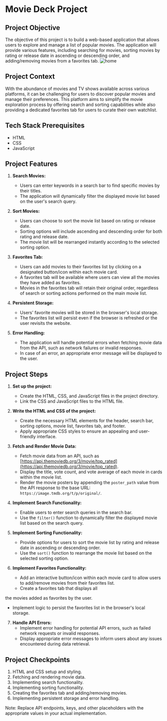# Movie Deck Project

## Project Objective

The objective of this project is to build a web-based application that allows users to explore and manage a list of popular movies. The application will provide various features, including searching for movies, sorting movies by rating or release date in ascending or descending order, and adding/removing movies from a favorites tab.
![home](https://github.com/pradip224/Movie-Deck-Project---Movie-Deck-Project---4topybcl364w/assets/122960934/692ea6be-201b-4497-8eba-e72757c7ffdd)

## Project Context

With the abundance of movies and TV shows available across various platforms, it can be challenging for users to discover popular movies and manage their preferences. This platform aims to simplify the movie exploration process by offering search and sorting capabilities while also providing a dedicated favorites tab for users to curate their own watchlist.

## Tech Stack Prerequisites

- HTML
- CSS
- JavaScript

## Project Features

1. **Search Movies:**
   - Users can enter keywords in a search bar to find specific movies by their titles.
   - The application will dynamically filter the displayed movie list based on the user's search query.

2. **Sort Movies:**
   - Users can choose to sort the movie list based on rating or release date.
   - Sorting options will include ascending and descending order for both rating and release date.
   - The movie list will be rearranged instantly according to the selected sorting option.

3. **Favorites Tab:**
   - Users can add movies to their favorites list by clicking on a designated button/icon within each movie card.
   - A favorites tab will be available where users can view all the movies they have added as favorites.
   - Movies in the favorites tab will retain their original order, regardless of search or sorting actions performed on the main movie list.

4. **Persistent Storage:**
   - Users' favorite movies will be stored in the browser's local storage.
   - The favorites list will persist even if the browser is refreshed or the user revisits the website.

5. **Error Handling:**
   - The application will handle potential errors when fetching movie data from the API, such as network failures or invalid responses.
   - In case of an error, an appropriate error message will be displayed to the user.

## Project Steps

1. **Set up the project:**
   - Create the HTML, CSS, and JavaScript files in the project directory.
   - Link the CSS and JavaScript files to the HTML file.

2. **Write the HTML and CSS of the project:**
   - Create the necessary HTML elements for the header, search bar, sorting options, movie list, favorites tab, and footer.
   - Apply appropriate CSS styles to ensure an appealing and user-friendly interface.

3. **Fetch and Render Movie Data:**
   - Fetch movie data from an API, such as [https://api.themoviedb.org/3/movie/top_rated](https://api.themoviedb.org/3/movie/top_rated).
   - Display the title, vote count, and vote average of each movie in cards within the movie list.
   - Render the movie posters by appending the `poster_path` value from the API response to the base URL: `https://image.tmdb.org/t/p/original/`.

4. **Implement Search Functionality:**
   - Enable users to enter search queries in the search bar.
   - Use the `filter()` function to dynamically filter the displayed movie list based on the search query.

5. **Implement Sorting Functionality:**
   - Provide options for users to sort the movie list by rating and release date in ascending or descending order.
   - Use the `sort()` function to rearrange the movie list based on the selected sorting option.

6. **Implement Favorites Functionality:**
   - Add an interactive button/icon within each movie card to allow users to add/remove movies from their favorites list.
   - Create a favorites tab that displays all

 the movies added as favorites by the user.
   - Implement logic to persist the favorites list in the browser's local storage.

7. **Handle API Errors:**
   - Implement error handling for potential API errors, such as failed network requests or invalid responses.
   - Display appropriate error messages to inform users about any issues encountered during data retrieval.

## Project Checkpoints

1. HTML and CSS setup and styling.
2. Fetching and rendering movie data.
3. Implementing search functionality.
4. Implementing sorting functionality.
5. Creating the favorites tab and adding/removing movies.
6. Implementing persistent storage and error handling.

Note: Replace API endpoints, keys, and other placeholders with the appropriate values in your actual implementation.
